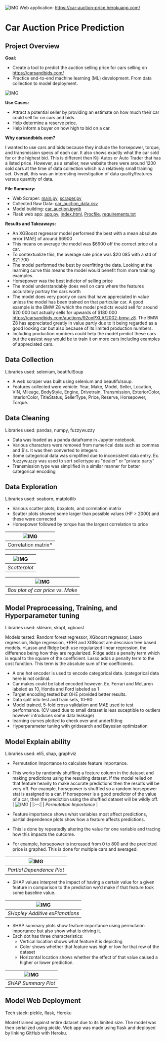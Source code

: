 ![IMG](demo/banner.png)
Web application: https://car-auction-price.herokuapp.com/

# Car Auction Price Prediction

## Project Overview 

**Goal:**
* Create a tool to predict the auction selling price for cars selling on https://carsandbids.com/
* Practice end-to-end machine learning (ML) development. From data collection to model deployment.

![IMG](demo/example1.gif)

**Use Cases:**
* Attract a potential seller by providing an estimate on how much their car could sell for on cars and bids.
* Help determine a reserve price.
* Help inform a buyer on how high to bid on a car.

**Why carsandbids.com?**

I wanted to use cars and bids because they include the horsepower, torque, and transmission specs of each car. It also shows exactly what the car sold for or the highest bid. This is different then Kiji Autos or Auto Trader that has a listed price. However, as a smaller, new website there were around 1200 sold cars at the time of data collection which is a relatively small training set. Overall, this was an interesting investigation of data quality/features versus quantity of data. 

**File Summary:**
* Web Scraper: [main.py](/main.py), [scraper.py](/scraper.py)
* Collected Raw Data: [car_auction_data.csv](/car_auction_data.csv)
* Model building: [car_auction.ipynb](/car_auction.ipynb)
* Flask web app: [app.py](/app.py), [index.html](/templates/index.html), [Procfile](//Procfile), [requirements.txt](/requirements.txt)


**Results and Takeaways:** 
* An XGBoost regressor model performed the best with a mean absolute error (MAE) of around $6900
* This means on average the model was $6900 off the correct price of a car.
* To contextualize this, the average sale price was $20 085 with a std of $21 700
* The model performed the best by overfitting the data. Looking at the learning curve this means the model would benefit from more training examples.
* Horsepower was the best indictor of selling price
* The model understandably does well on cars where the features accurately portray the cars worth
* The model does very poorly on cars that have appreciated in value unless the model has been trained on that particular car. A good example is the BMW Z8 which the model predicts would sell for around $20 000 but actually sells for upwards of $180 000 https://carsandbids.com/auctions/92onPXLA/2002-bmw-z8. The BMW Z8 has appreciated greatly in value partly due to it being regarded as a good looking car but also because of its limited production numbers. 
* Including production numbers could help the model predict these cars but the easiest way would be to train it on more cars including examples of appreciated cars.

## Data Collection 
Libraries used: selenium, beatifulSoup

* A web scraper was built using selenium and beautifulsoup. 
* Features collected were vehicle: Year, Make, Model,	Seller,	Location,	VIN, Mileage, BodyStyle, Engine, Drivetrain, Transmission, ExteriorColor, InteriorColor,	TitleStatus, SellerType, Price,	Reserve, Horsepower, Torque.

## Data Cleaning
Libraries used: pandas, numpy, fuzzywuzzy

* Data was loaded as a panda dataframe in Jupyter notebook. 
* Various characters were removed from numerical data such as commas and $'s. It was then converted to integers. 
* Some categorical data was simplified due to inconsistent data entry. Ex. fuzzywuzzy was used to sort sellertype as "dealer" or "private party" 
* Transmission type was simplified in a similar manner for better categorical encoding 

## Data Exploration 
Libraries used: seaborn, matplotlib
* Various scatter plots, boxplots, and correlation matrix
* Scatter plots showed some larger than possible values (HP > 2000) and these were corrected 
* Horsepower followed by torque has the largest correlation to price

| ![IMG](demo/corrmat.PNG) |
|:--:| 
| Correlation matrix* |

| ![IMG](demo/scatterplots.png) |
|:--:| 
| *Scatterplot* |

| ![IMG](demo/makeboxplot.png) |
|:--:| 
| *Box plot of car price vs. Make* |
## Model Preprocessing, Training, and Hyperparameter tuning
Libraries used: sklearn, skopt, xgboost

Models tested: Random forest regressor, XGboost regressor, Lasso regression, Ridge regression,
*RFR and XGBoost are descision tree based models. 
*Lasso and Ridge both use regularized linear regression, the difference being how they are regularized. Ridge adds a penalty term which is equal to the square of the coefficient. Lasso adds a penalty term to the cost function. This term is the absolute sum of the coefficients.

* A one hot encoder is used to encode categorical data. (categorical data here is not ordinal. 
* Car makes could be label encoded however. Ex. Ferrari and McLaren labeled as 10, Honda and Ford labeled as 1
* Target encoding tested but OHE provided better results.
* Data split into test and train sets, 10-90
* Model trained, 5-fold cross validation and MAE used to test performance. (CV used due to small dataset is less suceptible to outliers however introduces some data leakage)
* learning curves plotted to check over and underfitting 
* Hyperparameter tuning with gridsearch and Bayesian optimization

## Model Explain ability
Libraries used: eli5, shap, graphviz

* Permutation Importance to calculate feature importance. 
* This works by randomly shuffling a feature column in the dataset and making predictions using the resulting dataset. If the model relied on that feature heavily to make accurate predictions then the results will be very off. For example, horsepower is shuffled so a random horsepower stat is assigned to a car. If horsepower is a good predictor of the value of a car, then the prediction using the shuffled dataset will be wildly off.  
| ![IMG](demo/permutationimportance.png) |
|:--:| 
| *Permutation Importance* |

* Feature importance shows what variables most affect predictions, partial dependence plots show how a feature affects predictions.
*  This is done by repeatedly altering the value for one variable and tracing how this impacts the outcome.
* For example, horsepower is increased from 0 to 800 and the predicted price is graphed. This is done for multiple cars and averaged. 

| ![IMG](demo/pdp.png) |
|:--:| 
| *Partial Dependence Plot* |

* SHAP values interpret the impact of having a certain value for a given feature in comparison to the prediction we'd make if that feature took some baseline value.

| ![IMG](demo/SHAP.png) |
|:--:| 
| *SHapley Additive exPlanations* |

* SHAP summary plots show feature importance using permutaion importance but also show what is driving it. 
* Each dot has three characteristics:
  * Vertical location shows what feature it is depicting
  * Color shows whether that feature was high or low for that row of the dataset
  * Horizontal location shows whether the effect of that value caused a higher or lower prediction.

| ![IMG](demo/SHAPsummaryplot.png) |
|:--:| 
| *SHAP Summary Plot* |


## Model Web Deployment
Tech stack: pickle, flask, Heroku

Model trained against entire dataset due to its limited size. The model was then serialized using pickle. 
Web app was made using flask and deployed by linking GitHub with Heroku. 



